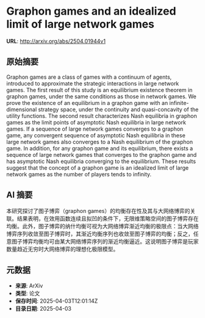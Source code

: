 # Graphon games and an idealized limit of large network games

**URL**: http://arxiv.org/abs/2504.01944v1

## 原始摘要

Graphon games are a class of games with a continuum of agents, introduced to
approximate the strategic interactions in large network games. The first result
of this study is an equilibrium existence theorem in graphon games, under the
same conditions as those in network games. We prove the existence of an
equilibrium in a graphon game with an infinite-dimensional strategy space,
under the continuity and quasi-concavity of the utility functions. The second
result characterizes Nash equilibria in graphon games as the limit points of
asymptotic Nash equilibria in large network games. If a sequence of large
network games converges to a graphon game, any convergent sequence of
asymptotic Nash equilibria in these large network games also converges to a
Nash equilibrium of the graphon game. In addition, for any graphon game and its
equilibrium, there exists a sequence of large network games that converges to
the graphon game and has asymptotic Nash equilibria converging to the
equilibrium. These results suggest that the concept of a graphon game is an
idealized limit of large network games as the number of players tends to
infinity.


## AI 摘要

本研究探讨了图子博弈（graphon games）的均衡存在性及其与大网络博弈的关联。结果表明，在效用函数连续且拟凹的条件下，无限维策略空间的图子博弈存在均衡。此外，图子博弈的纳什均衡可视为大网络博弈渐近均衡的极限点：当大网络博弈序列收敛至图子博弈时，其渐近均衡序列也收敛至图子博弈的均衡；反之，任意图子博弈均衡均可由某大网络博弈序列的渐近均衡逼近。这说明图子博弈是玩家数量趋近无穷时大网络博弈的理想化极限模型。

## 元数据

- **来源**: ArXiv
- **类型**: 论文
- **保存时间**: 2025-04-03T12:01:14Z
- **目录日期**: 2025-04-03
